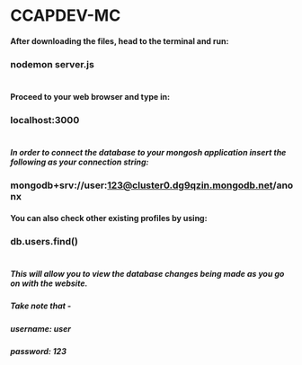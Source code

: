 # CCAPDEV-MC

#### After downloading the files, head to the terminal and run:
### nodemon server.js
#

#### Proceed to your web browser and type in:
### localhost:3000
#

##### In order to connect the database to your mongosh application insert the following as your connection string: 
### mongodb+srv://user:123@cluster0.dg9qzin.mongodb.net/anonx
#### You can also check other existing profiles by using:
### db.users.find()
#

##### This will allow you to view the database changes being made as you go on with the website.
##### Take note that -
##### username: user
##### password: 123
